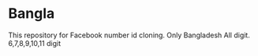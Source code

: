 # Bangla
This repository for Facebook number id cloning. Only Bangladesh All digit. 6,7,8,9,10,11 digit
